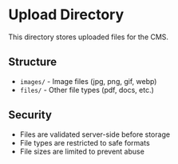 # Upload Directory

This directory stores uploaded files for the CMS.

## Structure
- `images/` - Image files (jpg, png, gif, webp)
- `files/` - Other file types (pdf, docs, etc.)

## Security
- Files are validated server-side before storage
- File types are restricted to safe formats
- File sizes are limited to prevent abuse
